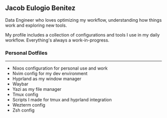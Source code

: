 ## Jacob Eulogio Benitez  
Data Engineer who loves optimizing my workflow, understanding how things work and exploring new tools.

My profile includes a collection of configurations and tools I use in my daily workflow. Everything's always a work-in-progress.

### Personal Dotfiles
---
- Nixos configuration for personal use and work
- Nvim config for my dev environment
- Hyprland as my window manager
- Waybar
- Yazi as my file manager
- Tmux config
- Scripts I made for tmux and hyprland integration
- Wezterm config
- Zsh config

